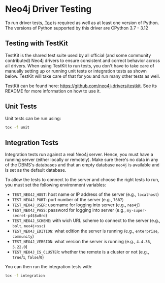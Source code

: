 # Neo4j Driver Testing
To run driver tests, [Tox](https://tox.readthedocs.io) is required as well as at least one version of Python.
The versions of Python supported by this driver are CPython 3.7 - 3.12

## Testing with TestKit
TestKit is the shared test suite used by all official (and some community contributed) Neo4j drivers to ensure consistent and correct behavior across all drivers.
When using TestKit to run tests, you don't have to take care of manually setting up or running unit tests or integration tests as shown below.
TestKit will take care of that for you and run many other tests as well.

TestKit can be found here: https://github.com/neo4j-drivers/testkit.
See its README for more information on how to use it.

## Unit Tests
Unit tests can be run using:
```bash
tox -f unit
```

## Integration Tests
Integration tests run against a real Neo4j server.
Hence, you must have a running server (either locally or remotely).
Make sure there's no data in any of the DBMS's databases and that an empty database `neo4j` is available and is set as the default database.

To allow the tests to connect to the server and choose the right tests to run, you must set the following environment variables:
 * `TEST_NEO4J_HOST`: host name or IP address of the server (e.g., `localhost`)
 * `TEST_NEO4J_PORT`: port number of the server (e.g., `7687`)
 * `TEST_NEO4J_USER`: username for logging into server (e.g., `neo4j`)
 * `TEST_NEO4J_PASS`: password for logging into server (e.g., `my-super-secret-p4$$w0rd`)
 * `TEST_NEO4J_SCHEME`: with wich URL scheme to connect to the server (e.g., `bolt`, `neo4j+ssc`)
 * `TEST_NEO4J_EDITION`: what edition the server is running (e.g., `enterprise`, `community`)
 * `TEST_NEO4J_VERSION`: what version the server is running (e.g., `4.4.36`, `5.22.0`)
 * `TEST_NEO4J_IS_CLUSTER`: whether the remote is a cluster or not (e.g., `true`/`1`, `false`/`0`)

You can then run the integration tests with:
```bash
tox -f integration
```
